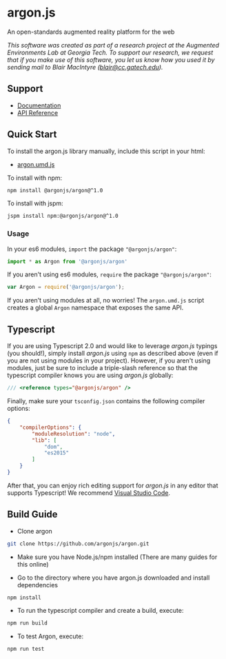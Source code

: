 # argon.js

An open-standards augmented reality platform for the web

*This software was created as part of a research project at the 
Augmented Environments Lab at Georgia Tech.  To support our research, 
we request that if you make use of this software, you let us know 
how you used it by sending mail to Blair MacIntyre (blair@cc.gatech.edu).*

## Support

* [Documentation](http://docs.argonjs.io/)
* [API Reference](http://argonjs.io/argon/)

## Quick Start

To install the argon.js library manually, include this script in your html:

* [argon.umd.js](https://github.com/argonjs/argon/raw/master/argon.umd.js)

To install with npm:

```sh
npm install @argonjs/argon@^1.0
```

To install with jspm:

```sh
jspm install npm:@argonjs/argon@^1.0
```

### Usage

In your es6 modules, `import` the package `"@argonjs/argon"`:

```js
import * as Argon from '@argonjs/argon'
```

If you aren't using es6 modules, `require` the package `"@argonjs/argon"`:

```js
var Argon = require('@argonjs/argon');
```

If you aren't using modules at all, no worries! The `argon.umd.js` script creates a 
global `Argon` namespace that exposes the same API. 

## Typescript

If you are using Typescript 2.0 and would like to leverage 
*argon.js* typings (you should!), simply install *argon.js* using `npm` 
as described above (even if you are not using modules in your 
project). However, if you aren't using modules, just be sure
to include a triple-slash reference so that the typescript 
compiler knows you are using *argon.js* globally:

```ts
/// <reference types="@argonjs/argon" />
```

Finally, make sure your `tsconfig.json` contains the following 
compiler options:

```json
{
    "compilerOptions": {
        "moduleResolution": "node",
        "lib": [
            "dom",
            "es2015"
        ]
    }
}
```

After that, you can enjoy rich editing support for
*argon.js* in any editor that supports Typescript! We recommend 
[Visual Studio Code](https://code.visualstudio.com).

## Build Guide

* Clone argon

```sh
git clone https://github.com/argonjs/argon.git
```

* Make sure you have Node.js/npm installed (There are many guides for this online)

* Go to the directory where you have argon.js downloaded and install dependencies

```sh
npm install
```

* To run the typescript compiler and create a build, execute:  

```sh
npm run build
```

* To test Argon, execute: 
 
```sh
npm run test
```
